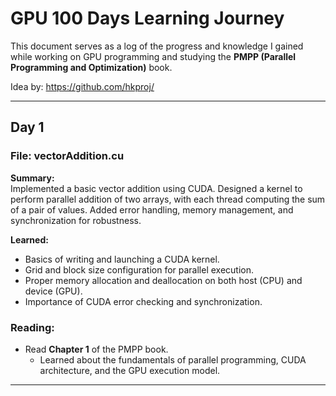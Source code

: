# GPU 100 Days Learning Journey

This document serves as a log of the progress and knowledge I gained while working on GPU programming and studying the **PMPP (Parallel Programming and Optimization)** book.

Idea by: https://github.com/hkproj/

---

## Day 1
### File: vectorAddition.cu
**Summary:**  
Implemented a basic vector addition using CUDA. Designed a kernel to perform parallel addition of two arrays, with each thread computing the sum of a pair of values. Added error handling, memory management, and synchronization for robustness.  

**Learned:**  
- Basics of writing and launching a CUDA kernel.  
- Grid and block size configuration for parallel execution.  
- Proper memory allocation and deallocation on both host (CPU) and device (GPU).  
- Importance of CUDA error checking and synchronization.  

### Reading:  
- Read **Chapter 1** of the PMPP book.  
  - Learned about the fundamentals of parallel programming, CUDA architecture, and the GPU execution model.

---